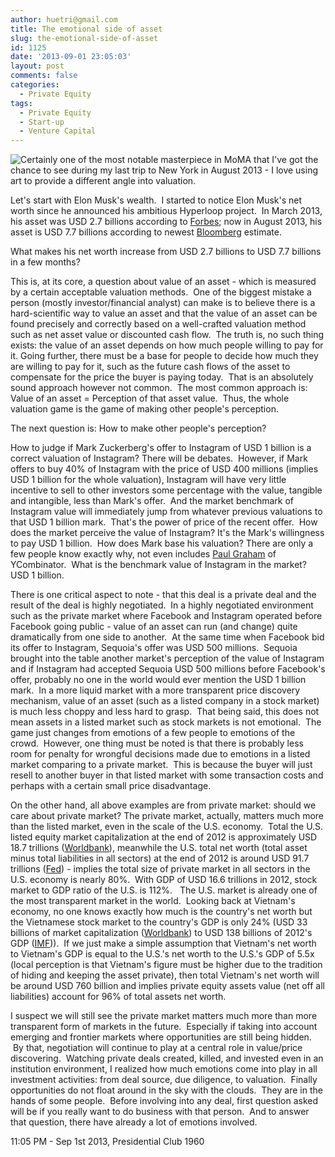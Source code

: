 ```yaml
---
author: huetri@gmail.com
title: The emotional side of asset
slug: the-emotional-side-of-asset
id: 1125
date: '2013-09-01 23:05:03'
layout: post
comments: false
categories:
  - Private Equity
tags:
  - Private Equity
  - Start-up
  - Venture Capital
---
```


![ Certainly one of the most notable masterpiece in MoMA that I've got the chance to see during my last trip to New York in August 2013 - I love using art to provide a different angle into valuation.]({{site.baseurl}}/wp-content/uploads/2013/09/images.jpg)

Let's start with Elon Musk's wealth.  I started to notice Elon Musk's net worth since he announced his ambitious Hyperloop project.  In March 2013, his asset was USD 2.7 billions according to [Forbes](http://www.forbes.com/profile/elon-musk/ "Forbes - Elon Musk Profile"); now in August 2013, his asset is USD 7.7 billions according to newest [Bloomberg](http://www.bloomberg.com/news/2013-08-08/elon-musk-s-fortune-soars-570-million-as-tesla-beats-estimates.html "Bloomberg Tesla Article") estimate.

What makes his net worth increase from USD 2.7 billions to USD 7.7 billions in a few months?

This is, at its core, a question about value of an asset - which is measured by a certain acceptable valuation methods.  One of the biggest mistake a person (mostly investor/financial analyst) can make is to believe there is a hard-scientific way to value an asset and that the value of an asset can be found precisely and correctly based on a well-crafted valuation method such as net asset value or discounted cash flow.  The truth is, no such thing exists: the value of an asset depends on how much people willing to pay for it. Going further, there must be a base for people to decide how much they are willing to pay for it, such as the future cash flows of the asset to compensate for the price the buyer is paying today.  That is an absolutely sound approach however not common.  The most common approach is: Value of an asset = Perception of that asset value.  Thus, the whole valuation game is the game of making other people's perception.

The next question is: How to make other people's perception?

How to judge if Mark Zuckerberg's offer to Instagram of USD 1 billion is a correct valuation of Instagram? There will be debates.  However, if Mark offers to buy 40% of Instagram with the price of USD 400 millions (implies USD 1 billion for the whole valuation), Instagram will have very little incentive to sell to other investors some percentage with the value, tangible and intangible, less than Mark's offer.  And the market benchmark of Instagram value will immediately jump from whatever previous valuations to that USD 1 billion mark.  That's the power of price of the recent offer.  How does the market perceive the value of Instagram? It's the Mark's willingness to pay USD 1 billion.  How does Mark base his valuation? There are only a few people know exactly why, not even includes [Paul Graham](http://www.inc.com/magazine/201309/issie-lapowsky/how-paul-graham-became-successful.html "Paul Graham") of YCombinator.  What is the benchmark value of Instagram in the market? USD 1 billion.

There is one critical aspect to note - that this deal is a private deal and the result of the deal is highly negotiated.  In a highly negotiated environment such as the private market where Facebook and Instagram operated before Facebook going public - value of an asset can run (and change) quite dramatically from one side to another.  At the same time when Facebook bid its offer to Instagram, Sequoia's offer was USD 500 millions.  Sequoia brought into the table another market's perception of the value of Instagram and if Instagram had accepted Sequoia USD 500 millions before Facebook's offer, probably no one in the world would ever mention the USD 1 billion mark.  In a more liquid market with a more transparent price discovery mechanism, value of an asset (such as a listed company in a stock market) is much less choppy and less hard to grasp.  That being said, this does not mean assets in a listed market such as stock markets is not emotional.  The game just changes from emotions of a few people to emotions of the crowd.  However, one thing must be noted is that there is probably less room for penalty for wrongful decisions made due to emotions in a listed market comparing to a private market.  This is because the buyer will just resell to another buyer in that listed market with some transaction costs and perhaps with a certain small price disadvantage.

On the other hand, all above examples are from private market: should we care about private market? The private market, actually, matters much more than the listed market, even in the scale of the U.S. economy.  Total the U.S. listed equity market capitalization at the end of 2012 is approximately USD 18.7 trillions ([Worldbank](http://data.worldbank.org/indicator/CM.MKT.LCAP.CD "Worldbank")), meanwhile the U.S. total net worth (total asset minus total liabilities in all sectors) at the end of 2012 is around USD 91.7 trillions ([Fed](http://www.federalreserve.gov/releases/z1/current/z1.pdf "Fed's on US Net worth")) - implies the total size of private market in all sectors in the U.S. economy is nearly 80%.  With GDP of USD 16.6 trillions in 2012, stock market to GDP ratio of the U.S. is 112%.   The U.S. market is already one of the most transparent market in the world.  Looking back at Vietnam's economy, no one knows exactly how much is the country's net worth but the Vietnamese stock market to the country's GDP is only 24% (USD 33 billions of market capitalization ([Worldbank](http://data.worldbank.org/indicator/CM.MKT.LCAP.CD "Worldbank")) to USD 138 billions of 2012's GDP ([IMF](http://www.imf.org/external/pubs/ft/weo/2013/01/weodata/weorept.aspx?pr.x=86&pr.y=0&sy=2011&ey=2018&scsm=1&ssd=1&sort=country&ds=.&br=1&c=582&s=NGDPD%2CNGDPDPC%2CPPPGDP%2CPPPPC%2CLUR%2CLP&grp=0&a= "IMF"))).  If we just make a simple assumption that Vietnam's net worth to Vietnam's GDP is equal to the U.S.'s net worth to the U.S.'s GDP of 5.5x (local perception is that Vietnam's figure must be higher due to the tradition of hiding and keeping the asset private), then total Vietnam's net worth will be around USD 760 billion and implies private equity assets value (net off all liabilities) account for 96% of total assets net worth.

I suspect we will still see the private market matters much more than more transparent form of markets in the future.  Especially if taking into account emerging and frontier markets where opportunities are still being hidden.  By that, negotiation will continue to play at a central role in value/price discovering.  Watching private deals created, killed, and invested even in an institution environment, I realized how much emotions come into play in all investment activities: from deal source, due diligence, to valuation.  Finally opportunities do not float around in the sky with the clouds.  They are in the hands of some people.  Before involving into any deal, first question asked will be if you really want to do business with that person.  And to answer that question, there have already a lot of emotions involved.

11:05 PM - Sep 1st 2013, Presidential Club 1960
